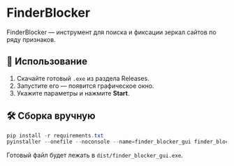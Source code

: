 # FinderBlocker

FinderBlocker — инструмент для поиска и фиксации зеркал сайтов по ряду признаков.

## 🚀 Использование

1. Скачайте готовый `.exe` из раздела Releases.
2. Запустите его — появится графическое окно.
3. Укажите параметры и нажмите **Start**.

## 🛠️ Сборка вручную

```powershell
pip install -r requirements.txt
pyinstaller --onefile --noconsole --name=finder_blocker_gui finder_blocker_gui.py
```

Готовый файл будет лежать в `dist/finder_blocker_gui.exe`.
